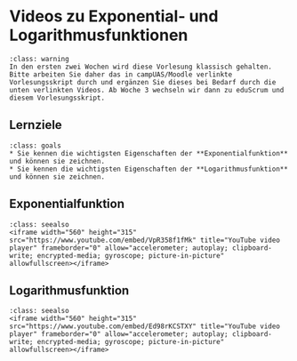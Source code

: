 # Videos zu Exponential- und Logarithmusfunktionen

```{admonition} Hinweise zur Vorlesung Mathematik 1 im WiSe 2024/25
:class: warning
In den ersten zwei Wochen wird diese Vorlesung klassisch gehalten. Bitte arbeiten Sie daher das in campUAS/Moodle verlinkte Vorlesungsskript durch und ergänzen Sie dieses bei Bedarf durch die unten verlinkten Videos. Ab Woche 3 wechseln wir dann zu eduScrum und diesem Vorlesungsskript.
```

## Lernziele

```{admonition} Lernziele Exponential- und Logarithmusfunktion
:class: goals
* Sie kennen die wichtigsten Eigenschaften der **Exponentialfunktion** und können sie zeichnen.
* Sie kennen die wichtigsten Eigenschaften der **Logarithmusfunktion** und können sie zeichnen.
```

## Exponentialfunktion

```{admonition} Video
:class: seealso
<iframe width="560" height="315" src="https://www.youtube.com/embed/VpR358f1fMk" title="YouTube video player" frameborder="0" allow="accelerometer; autoplay; clipboard-write; encrypted-media; gyroscope; picture-in-picture" allowfullscreen></iframe>
```

## Logarithmusfunktion

```{admonition} Video
:class: seealso
<iframe width="560" height="315" src="https://www.youtube.com/embed/Ed98rKCSTXY" title="YouTube video player" frameborder="0" allow="accelerometer; autoplay; clipboard-write; encrypted-media; gyroscope; picture-in-picture" allowfullscreen></iframe>
```

